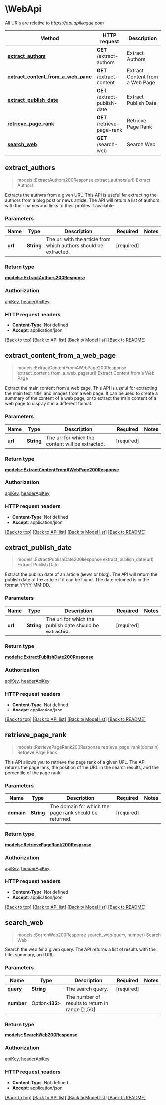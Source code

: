 # \WebApi

All URIs are relative to *https://api.apileague.com*

Method | HTTP request | Description
------------- | ------------- | -------------
[**extract_authors**](WebApi.md#extract_authors) | **GET** /extract-authors | Extract Authors
[**extract_content_from_a_web_page**](WebApi.md#extract_content_from_a_web_page) | **GET** /extract-content | Extract Content from a Web Page
[**extract_publish_date**](WebApi.md#extract_publish_date) | **GET** /extract-publish-date | Extract Publish Date
[**retrieve_page_rank**](WebApi.md#retrieve_page_rank) | **GET** /retrieve-page-rank | Retrieve Page Rank
[**search_web**](WebApi.md#search_web) | **GET** /search-web | Search Web



## extract_authors

> models::ExtractAuthors200Response extract_authors(url)
Extract Authors

Extracts the authors from a given URL. This API is useful for extracting the authors from a blog post or news article. The API will return a list of authors with their names and links to their profiles if available.

### Parameters


Name | Type | Description  | Required | Notes
------------- | ------------- | ------------- | ------------- | -------------
**url** | **String** | The url with the article from which authors should be extracted. | [required] |

### Return type

[**models::ExtractAuthors200Response**](extractAuthors_200_response.md)

### Authorization

[apiKey](../README.md#apiKey), [headerApiKey](../README.md#headerApiKey)

### HTTP request headers

- **Content-Type**: Not defined
- **Accept**: application/json

[[Back to top]](#) [[Back to API list]](../README.md#documentation-for-api-endpoints) [[Back to Model list]](../README.md#documentation-for-models) [[Back to README]](../README.md)


## extract_content_from_a_web_page

> models::ExtractContentFromAWebPage200Response extract_content_from_a_web_page(url)
Extract Content from a Web Page

Extract the main content from a web page. This API is useful for extracting the main text, title, and images from a web page. It can be used to create a summary of the content of a web page, or to extract the main content of a web page to display it in a different format.

### Parameters


Name | Type | Description  | Required | Notes
------------- | ------------- | ------------- | ------------- | -------------
**url** | **String** | The url for which the content will be extracted. | [required] |

### Return type

[**models::ExtractContentFromAWebPage200Response**](extractContentFromAWebPage_200_response.md)

### Authorization

[apiKey](../README.md#apiKey), [headerApiKey](../README.md#headerApiKey)

### HTTP request headers

- **Content-Type**: Not defined
- **Accept**: application/json

[[Back to top]](#) [[Back to API list]](../README.md#documentation-for-api-endpoints) [[Back to Model list]](../README.md#documentation-for-models) [[Back to README]](../README.md)


## extract_publish_date

> models::ExtractPublishDate200Response extract_publish_date(url)
Extract Publish Date

Extract the publish date of an article (news or blog). The API will return the publish date of the article if it can be found. The date returned is in the format YYYY-MM-DD.

### Parameters


Name | Type | Description  | Required | Notes
------------- | ------------- | ------------- | ------------- | -------------
**url** | **String** | The url for which the publish date should be extracted. | [required] |

### Return type

[**models::ExtractPublishDate200Response**](extractPublishDate_200_response.md)

### Authorization

[apiKey](../README.md#apiKey), [headerApiKey](../README.md#headerApiKey)

### HTTP request headers

- **Content-Type**: Not defined
- **Accept**: application/json

[[Back to top]](#) [[Back to API list]](../README.md#documentation-for-api-endpoints) [[Back to Model list]](../README.md#documentation-for-models) [[Back to README]](../README.md)


## retrieve_page_rank

> models::RetrievePageRank200Response retrieve_page_rank(domain)
Retrieve Page Rank

This API allows you to retrieve the page rank of a given URL. The API returns the page rank, the position of the URL in the search results, and the percentile of the page rank.

### Parameters


Name | Type | Description  | Required | Notes
------------- | ------------- | ------------- | ------------- | -------------
**domain** | **String** | The domain for which the page rank should be returned. | [required] |

### Return type

[**models::RetrievePageRank200Response**](retrievePageRank_200_response.md)

### Authorization

[apiKey](../README.md#apiKey), [headerApiKey](../README.md#headerApiKey)

### HTTP request headers

- **Content-Type**: Not defined
- **Accept**: application/json

[[Back to top]](#) [[Back to API list]](../README.md#documentation-for-api-endpoints) [[Back to Model list]](../README.md#documentation-for-models) [[Back to README]](../README.md)


## search_web

> models::SearchWeb200Response search_web(query, number)
Search Web

Search the web for a given query. The API returns a list of results with the title, summary, and URL.

### Parameters


Name | Type | Description  | Required | Notes
------------- | ------------- | ------------- | ------------- | -------------
**query** | **String** | The search query. | [required] |
**number** | Option<**i32**> | The number of results to return in range [1,50] |  |

### Return type

[**models::SearchWeb200Response**](searchWeb_200_response.md)

### Authorization

[apiKey](../README.md#apiKey), [headerApiKey](../README.md#headerApiKey)

### HTTP request headers

- **Content-Type**: Not defined
- **Accept**: application/json

[[Back to top]](#) [[Back to API list]](../README.md#documentation-for-api-endpoints) [[Back to Model list]](../README.md#documentation-for-models) [[Back to README]](../README.md)


